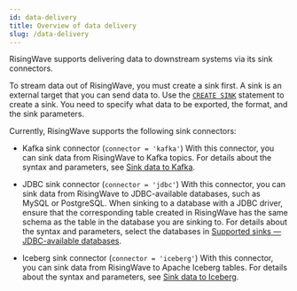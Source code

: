 ```yaml
---
id: data-delivery
title: Overview of data delivery
slug: /data-delivery
---
```


RisingWave supports delivering data to downstream systems via its sink connectors.

To stream data out of RisingWave, you must create a sink first. A sink is an external target that you can send data to. Use the [`CREATE SINK`](sql/commands/sql-create-sink.md) statement to create a sink. You need to specify what data to be exported, the format, and the sink parameters.

Currently, RisingWave supports the following sink connectors:

- Kafka sink connector (`connector = 'kafka'`)
  With this connector, you can sink data from RisingWave to Kafka topics. For details about the syntax and parameters, see [Sink data to Kafka](guides/create-sink-kafka.md).

- JDBC sink connector (`connector = 'jdbc'`)
  With this connector, you can sink data from RisingWave to JDBC-available databases, such as MySQL or PostgreSQL. When sinking to a database with a JDBC driver, ensure that the corresponding table created in RisingWave has the same schema as the table in the database you are sinking to. For details about the syntax and parameters, select the databases in [Supported sinks — JDBC-available databases](/sql/commands/sql-create-sink.md#supported-sinks).

- Iceberg sink connector (`connector = 'iceberg'`)
  With this connector, you can sink data from RisingWave to Apache Iceberg tables. For details about the syntax and parameters, see [Sink data to Iceberg](/guides/sink-to-iceberg.md).
